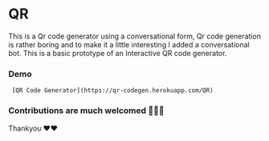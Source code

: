 # QR

  This is a Qr code generator using a conversational form, Qr code generation is rather boring and to make it a little interesting I added a conversational bot.
  This is a basic prototype of an Interactive QR code generator.
  
### Demo
     [QR Code Generator](https://qr-codegen.herokuapp.com/QR)
     
### Contributions are much welcomed 💌💌💌

Thankyou ❤❤
